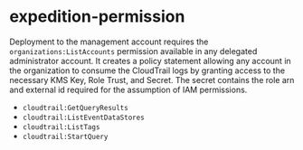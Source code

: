 # expedition-permission

Deployment to the management account requires the ```organizations:ListAccounts``` permission available in any delegated administrator account. It creates a policy statement allowing any account in the organization to consume the CloudTrail logs by granting access to the necessary KMS Key, Role Trust, and Secret. The secret contains the role arn and external id required for the assumption of IAM permissions.

- ```cloudtrail:GetQueryResults```
- ```cloudtrail:ListEventDataStores```
- ```cloudtrail:ListTags```
- ```cloudtrail:StartQuery```
